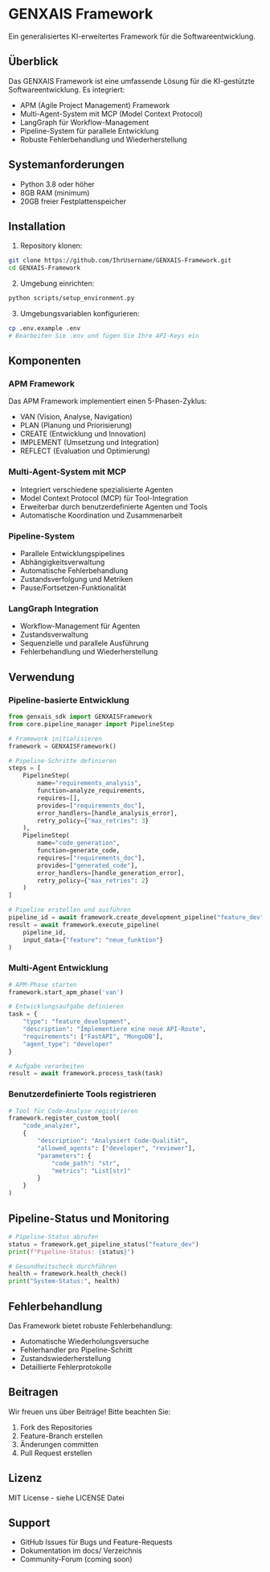 # GENXAIS Framework

Ein generalisiertes KI-erweitertes Framework für die Softwareentwicklung.

## Überblick

Das GENXAIS Framework ist eine umfassende Lösung für die KI-gestützte Softwareentwicklung. Es integriert:

- APM (Agile Project Management) Framework
- Multi-Agent-System mit MCP (Model Context Protocol)
- LangGraph für Workflow-Management
- Pipeline-System für parallele Entwicklung
- Robuste Fehlerbehandlung und Wiederherstellung

## Systemanforderungen

- Python 3.8 oder höher
- 8GB RAM (minimum)
- 20GB freier Festplattenspeicher

## Installation

1. Repository klonen:
```bash
git clone https://github.com/IhrUsername/GENXAIS-Framework.git
cd GENXAIS-Framework
```

2. Umgebung einrichten:
```bash
python scripts/setup_environment.py
```

3. Umgebungsvariablen konfigurieren:
```bash
cp .env.example .env
# Bearbeiten Sie .env und fügen Sie Ihre API-Keys ein
```

## Komponenten

### APM Framework

Das APM Framework implementiert einen 5-Phasen-Zyklus:
- VAN (Vision, Analyse, Navigation)
- PLAN (Planung und Priorisierung)
- CREATE (Entwicklung und Innovation)
- IMPLEMENT (Umsetzung und Integration)
- REFLECT (Evaluation und Optimierung)

### Multi-Agent-System mit MCP

- Integriert verschiedene spezialisierte Agenten
- Model Context Protocol (MCP) für Tool-Integration
- Erweiterbar durch benutzerdefinierte Agenten und Tools
- Automatische Koordination und Zusammenarbeit

### Pipeline-System

- Parallele Entwicklungspipelines
- Abhängigkeitsverwaltung
- Automatische Fehlerbehandlung
- Zustandsverfolgung und Metriken
- Pause/Fortsetzen-Funktionalität

### LangGraph Integration

- Workflow-Management für Agenten
- Zustandsverwaltung
- Sequenzielle und parallele Ausführung
- Fehlerbehandlung und Wiederherstellung

## Verwendung

### Pipeline-basierte Entwicklung

```python
from genxais_sdk import GENXAISFramework
from core.pipeline_manager import PipelineStep

# Framework initialisieren
framework = GENXAISFramework()

# Pipeline-Schritte definieren
steps = [
    PipelineStep(
        name="requirements_analysis",
        function=analyze_requirements,
        requires=[],
        provides=["requirements_doc"],
        error_handlers=[handle_analysis_error],
        retry_policy={"max_retries": 3}
    ),
    PipelineStep(
        name="code_generation",
        function=generate_code,
        requires=["requirements_doc"],
        provides=["generated_code"],
        error_handlers=[handle_generation_error],
        retry_policy={"max_retries": 2}
    )
]

# Pipeline erstellen und ausführen
pipeline_id = await framework.create_development_pipeline("feature_dev", steps)
result = await framework.execute_pipeline(
    pipeline_id,
    input_data={"feature": "neue_funktion"}
)
```

### Multi-Agent Entwicklung

```python
# APM-Phase starten
framework.start_apm_phase('van')

# Entwicklungsaufgabe definieren
task = {
    "type": "feature_development",
    "description": "Implementiere eine neue API-Route",
    "requirements": ["FastAPI", "MongoDB"],
    "agent_type": "developer"
}

# Aufgabe verarbeiten
result = await framework.process_task(task)
```

### Benutzerdefinierte Tools registrieren

```python
# Tool für Code-Analyse registrieren
framework.register_custom_tool(
    "code_analyzer",
    {
        "description": "Analysiert Code-Qualität",
        "allowed_agents": ["developer", "reviewer"],
        "parameters": {
            "code_path": "str",
            "metrics": "List[str]"
        }
    }
)
```

## Pipeline-Status und Monitoring

```python
# Pipeline-Status abrufen
status = framework.get_pipeline_status("feature_dev")
print(f"Pipeline-Status: {status}")

# Gesundheitscheck durchführen
health = framework.health_check()
print("System-Status:", health)
```

## Fehlerbehandlung

Das Framework bietet robuste Fehlerbehandlung:
- Automatische Wiederholungsversuche
- Fehlerhandler pro Pipeline-Schritt
- Zustandswiederherstellung
- Detaillierte Fehlerprotokolle

## Beitragen

Wir freuen uns über Beiträge! Bitte beachten Sie:
1. Fork des Repositories
2. Feature-Branch erstellen
3. Änderungen committen
4. Pull Request erstellen

## Lizenz

MIT License - siehe LICENSE Datei

## Support

- GitHub Issues für Bugs und Feature-Requests
- Dokumentation im docs/ Verzeichnis
- Community-Forum (coming soon) 